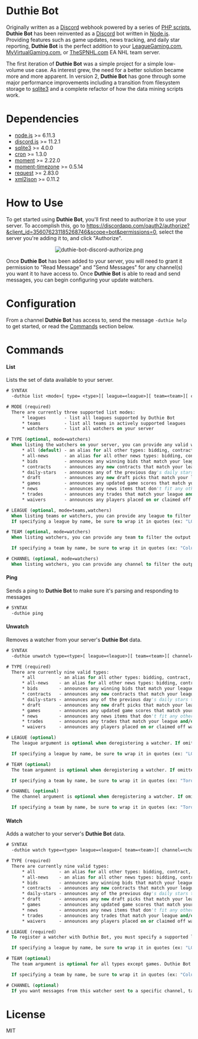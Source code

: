 Duthie Bot
===============
Originally written as a [Discord](https://discordapp.com/) webhook powered by a series of [PHP scripts](http://php.net/), **Duthie Bot** has been reinvented as a [Discord](https://discordapp.com/) bot written in [Node.js](https://nodejs.org/). Providing features such as game updates, news tracking, and daily star reporting, **Duthie Bot** is the perfect addition to your [LeagueGaming.com](https://www.leaguegaming.com), [MyVirtualGaming.com](https://vghl.myvirtualgaming.com/), or [TheSPNHL.com](https://thespnhl.com) EA NHL team server.

The first iteration of **Duthie Bot** was a simple project for a simple low-volume use case. As interest grew, the need for a better solution became more and more apparent. In version 2, **Duthie Bot** has gone through some major performance improvements including a transition from filesystem storage to [sqlite3](https://www.sqlite.org/index.html) and a complete refactor of how the data mining scripts work.

Dependencies
============
 * [node.js](https://nodejs.org/) >= 6.11.3
 * [discord.js](//github.com/hydrabolt/discord.js) >= 11.2.1
 * [sqlite3](//github.com/mapbox/node-sqlite3) >= 4.0.0
 * [cron](//github.com/kelektiv/node-cron) >= 1.3.0
 * [moment](https://momentjs.com/) >= 2.22.0
 * [moment-timezone](https://momentjs.com/timezone/) >= 0.5.14
 * [request](//github.com/request/request) >= 2.83.0
 * [xml2json](//github.com/buglabs/node-xml2json) >= 0.11.2

How to Use
==========
To get started using **Duthie Bot**, you'll first need to authorize it to use your server. To accomplish this, go to https://discordapp.com/oauth2/authorize?&client_id=356076231185268746&scope=bot&permissions=0, select the server you're adding it to, and click "Authorize".

<p align="center"><img alt="duthie-bot-discord-authorize.png" src="https://i.imgur.com/Tk4Tk8z.png" /></p>

Once **Duthie Bot** has been added to your server, you will need to grant it permission to "Read Message" and "Send Messages" for any channel(s) you want it to have access to. Once **Duthie Bot** is able to read and send messages, you can begin configuring your update watchers.

Configuration
=============
From a channel **Duthie Bot** has access to, send the message `-duthie help` to get started, or read the [Commands](#commands) section below.

Commands
========
#### List
Lists the set of data available to your server.
```vb
# SYNTAX
  -duthie list <mode>[ type= <type>][ league=<league>][ team=<team>][ channel=<channel>]

# MODE (required)
  There are currently three supported list modes:
      * leagues       - list all leagues supported by Duthie Bot
      * teams         - list all teams in actively supported leagues
      * watchers      - list all watchers on your server

# TYPE (optional, mode=watchers)
  When listing the watchers on your server, you can provide any valid watcher type to filter the output on. The valid watcher types are:
      * all (default) - an alias for all other types: bidding, contract, draft, games, news, trades, waivers
      * all-news      - an alias for all other news types: bidding, contract, draft, news, trades, waivers
      * bids          - announces any winning bids that match your league and/or team filters
      * contracts     - announces any new contracts that match your league and/or team filters
      * daily-stars   - announces any of the previous day's daily stars that match your league and/or team filters
      * draft         - announces any new draft picks that match your league and/or team filters
      * games         - announces any updated game scores that match your league and/or team filters
      * news          - announces any news items that don't fit any other type, passes through the Duthie Bot news filter, and that matches your league and/or team filters
      * trades        - announces any trades that match your league and/or team filters
      * waivers       - announces any players placed on or claimed off waivers that match your league and/or team filters

# LEAGUE (optional, mode=teams,watchers)
  When listing teams or watchers, you can provide any league to filter the output on. See -lg list leagues for a list of valid leagues.
  If specifying a league by name, be sure to wrap it in quotes (ex: "LGHL PSN") or remove any spaces (ex: LGHLPSN).

# TEAM (optional, mode=watchers)
  When listing watchers, you can provide any team to filter the output on. See -lg list teams for a list of valid teams.

  If specifying a team by name, be sure to wrap it in quotes (ex: "Columbus Blue Jackets") or remove any spaces (ex: ColumbusBlueJackets).

# CHANNEL (optional, mode=watchers)
  When listing watchers, you can provide any channel to filter the output on.
```

#### Ping
Sends a ping to **Duthie Bot** to make sure it's parsing and responding to messages
```vb
# SYNTAX
  -duthie ping
```

#### Unwatch
Removes a watcher from your server's **Duthie Bot** data.
```vb
# SYNTAX
  -duthie unwatch type=<type>[ league=<league>][ team=<team>][ channel=<channel>]

# TYPE (required)
  There are currently nine valid types:
      * all         - an alias for all other types: bidding, contract, draft, games, news, trades, waivers
      * all-news    - an alias for all other news types: bidding, contract, draft, news, trades, waivers
      * bids        - announces any winning bids that match your league and/or team filters
      * contracts   - announces any new contracts that match your league and/or team filters
      * daily-stars - announces any of the previous day's daily stars that match your league and/or team filters
      * draft       - announces any new draft picks that match your league and/or team filters
      * games       - announces any updated game scores that match your league and/or team filters
      * news        - announces any news items that don't fit any other type, passes through the Duthie Bot news filter, and that matches your league and/or team filters
      * trades      - announces any trades that match your league and/or team filters
      * waivers     - announces any players placed on or claimed off waivers that match your league and/or team filters

# LEAGUE (optional)
  The league argument is optional when deregistering a watcher. If omitted, all watchers that match the other arguments will be removed. To specify a league, simple enter the league's id or name found on LeagueGaming.com. For a list of valid leagues, see -lg list leagues.

  If specifying a league by name, be sure to wrap it in quotes (ex: "LGHL PSN") or remove any spaces (ex: LGHLPSN).

# TEAM (optional)
  The team argument is optional when deregistering a watcher. If omitted, all watchers that match the other arguments will be removed. To specify a team, simple enter the team's id or name found on LeagueGaming.com. For a list of valid teams, see -lg list teams.

  If specifying a team by name, be sure to wrap it in quotes (ex: "Toronto Maple Leafs") or remove any spaces (ex: TorontoMapleLeafs).

# CHANNEL (optional)
  The channel argument is optional when deregistering a watcher. If omitted, the current channel will be used. To specify all channel, use `channel=*`.

  If specifying a team by name, be sure to wrap it in quotes (ex: "Toronto Maple Leafs") or remove any spaces (ex: TorontoMapleLeafs).
```

#### Watch
Adds a watcher to your server's **Duthie Bot** data.
```vb
# SYNTAX
  -duthie watch type=<type> league=<league>[ team=<team>][ channel=<channel>]

# TYPE (required)
  There are currently nine valid types:
      * all         - an alias for all other types: bidding, contract, draft, games, news, trades, waivers
      * all-news    - an alias for all other news types: bidding, contract, draft, news, trades, waivers
      * bids        - announces any winning bids that match your league and/or team filters
      * contracts   - announces any new contracts that match your league and/or team filters
      * daily-stars - announces any of the previous day's daily stars that match your league and/or team filters
      * draft       - announces any new draft picks that match your league and/or team filters
      * games       - announces any updated game scores that match your league and/or team filters
      * news        - announces any news items that don't fit any other type, passes through the Duthie Bot news filter, and that matches your league and/or team filters
      * trades      - announces any trades that match your league and/or team filters
      * waivers     - announces any players placed on or claimed off waivers that match your league and/or team filters

# LEAGUE (required)
  To register a watcher with Duthie Bot, you must specify a supported league from LeagueGaming.com. Duthie Bot does not support leagueless watchers at this time. To specify a league, simply enter the league's id or name found on LeagueGaming.com. For a list of valid leagues, see -lg list leagues.

  If specifying a league by name, be sure to wrap it in quotes (ex: "LGHL PSN") or remove any spaces (ex: LGHLPSN).

# TEAM (optional)
  The team argument is optional for all types except games. Duthie Bot does not support teamless game watchers. To specify a team, simply enter the team's id or name found on LeagueGaming.com. For a list of valid teams, see -lg list teams.

  If specifying a team by name, be sure to wrap it in quotes (ex: "Columbus Blue Jackets") or remove any spaces (ex: ColumbusBlueJackets).

# CHANNEL (optional)
  If you want messages from this watcher sent to a specific channel, tag it at the end of the command. If none are specified, messages will be sent to the server's default channel.
```

License
=======
MIT
